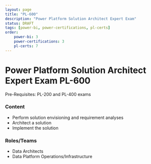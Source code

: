 ```yaml
---
layout: page
title: "PL-600"
description: "Power Platform Solution Architect Expert Exam"
status: DRAFT
tags: [power-bi, power-certifications, pl-certs]
order: 
    power-bi: 3
    power-certifications: 3
    pl-certs: 7
---
```

# Power Platform Solution Architect Expert Exam PL-600  
  
Pre-Requisites: PL-200 and PL-400 exams  
  
### Content  
  
- Perform solution envisioning and requirement analyses
- Architect a solution
- Implement the solution  
  
### Roles/Teams  
  
- Data Architects
- Data Platform Operations/Infrastructure   
  
